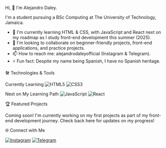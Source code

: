Hi, 👋 I'm Alejandro Daley.

I'm a student pursuing a BSc Computing at The University of Technology, Jamaica.

- 🌱 I'm currently learning HTML & CSS, with JavaScript and React next on my roadmap as I study front-end development this summer (2025).
- 🔭 I'm looking to collaborate on beginner-friendly projects, front-end applications, and practice projects.
- 📫 How to reach me: alejandrodaleyofficial (Instagram & Telegram).
- ⚡ Fun fact: Despite my name being Spanish, I have no Spanish heritage.

🛠️ Technologies & Tools

Currently Learning
![HTML5](https://img.shields.io/badge/-HTML5-E34F26?style=flat&logo=html5&logoColor=white)
![CSS3](https://img.shields.io/badge/-CSS3-1572B6?style=flat&logo=css3&logoColor=white)

Next on My Learning Path
![JavaScript](https://img.shields.io/badge/-JavaScript-F7DF1E?style=flat&logo=javascript&logoColor=black)
![React](https://img.shields.io/badge/-React-61DAFB?style=flat&logo=react&logoColor=black)

🏆 Featured Projects

Coming soon! I'm currently working on my first projects as part of my front-end development journey. Check back here for updates on my progress!

🌐 Connect with Me

[![Instagram](https://img.shields.io/badge/-Instagram-E4405F?style=flat&logo=instagram&logoColor=white)](https://instagram.com/alejandrodaleyofficial)
[![Telegram](https://img.shields.io/badge/-Telegram-2CA5E0?style=flat&logo=telegram&logoColor=white)](https://t.me/alejandrodaleyofficial)
